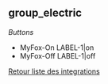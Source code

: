 ## group_electric

*Buttons*
- MyFox-On LABEL-1|on
- MyFox-Off LABEL-1|off


[Retour liste des integrations](../../integration.md)
